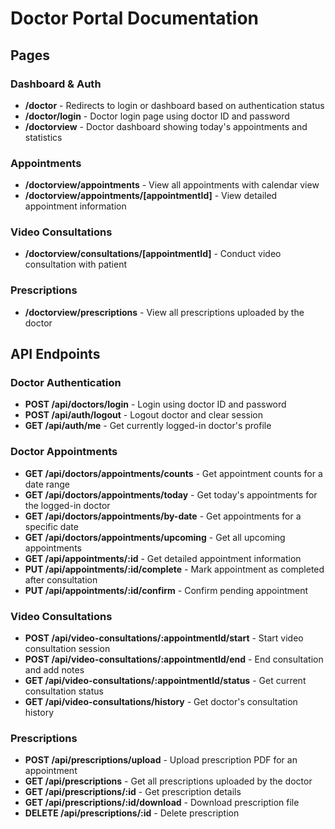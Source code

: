 # Doctor Portal Documentation

## Pages

### Dashboard & Auth
- **/doctor** - Redirects to login or dashboard based on authentication status
- **/doctor/login** - Doctor login page using doctor ID and password
- **/doctorview** - Doctor dashboard showing today's appointments and statistics

### Appointments
- **/doctorview/appointments** - View all appointments with calendar view
- **/doctorview/appointments/[appointmentId]** - View detailed appointment information

### Video Consultations
- **/doctorview/consultations/[appointmentId]** - Conduct video consultation with patient

### Prescriptions
- **/doctorview/prescriptions** - View all prescriptions uploaded by the doctor

## API Endpoints

### Doctor Authentication
- **POST /api/doctors/login** - Login using doctor ID and password
- **POST /api/auth/logout** - Logout doctor and clear session
- **GET /api/auth/me** - Get currently logged-in doctor's profile

### Doctor Appointments
- **GET /api/doctors/appointments/counts** - Get appointment counts for a date range
- **GET /api/doctors/appointments/today** - Get today's appointments for the logged-in doctor
- **GET /api/doctors/appointments/by-date** - Get appointments for a specific date
- **GET /api/doctors/appointments/upcoming** - Get all upcoming appointments
- **GET /api/appointments/:id** - Get detailed appointment information
- **PUT /api/appointments/:id/complete** - Mark appointment as completed after consultation
- **PUT /api/appointments/:id/confirm** - Confirm pending appointment

### Video Consultations
- **POST /api/video-consultations/:appointmentId/start** - Start video consultation session
- **POST /api/video-consultations/:appointmentId/end** - End consultation and add notes
- **GET /api/video-consultations/:appointmentId/status** - Get current consultation status
- **GET /api/video-consultations/history** - Get doctor's consultation history

### Prescriptions
- **POST /api/prescriptions/upload** - Upload prescription PDF for an appointment
- **GET /api/prescriptions** - Get all prescriptions uploaded by the doctor
- **GET /api/prescriptions/:id** - Get prescription details
- **GET /api/prescriptions/:id/download** - Download prescription file
- **DELETE /api/prescriptions/:id** - Delete prescription
